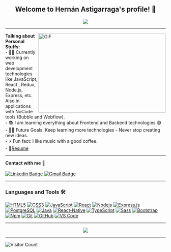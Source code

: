 
  <h2 align="center">
    Welcome to Hernán Astigarraga's profile! 👋
  </h2>
  
  <div align="center">
   <img align="center" src="https://readme-typing-svg.herokuapp.com/?lines=Full%20Stack%20Developer;Always%20learning%20new%20things&font=Fira%20Code&center=true&width=440&height=45&color=f75c7e&vCenter=true&size=22">

  </div>


---
<img  align="right" height="250px" width="400px" alt="GIF" src = https://camo.githubusercontent.com/fa73289736064aba480d0708da37d7aa183a8c3e2bcc2f58c54285a3bbbeecc1/68747470733a2f2f7777772e61616c7068612e6e65742f77702d636f6e74656e742f75706c6f6164732f323032302f31322f66756c6c2d737461636b2d646576656c6f706d656e742e676966>

  **Talking about Personal Stuffs:** </br>
    - 👨‍💻 Currently working on web development technologies like JavaScript, React , Redux, Node.js, Express, etc. Also in applications with NoCode tools (Bubble and Webflow).</br>
    - 📚 I am learning everything about Frontend and Backend technologies 😅 </br>
    - 💪🏼 Future Goals: Keep learning more technologies - Never stop creating new ideas. </br>
    - ⚡ Fun fact: I like music with a good coffee.</br>
    - 📝[Resume](https://github.com/hastigarraga/hastigarraga/files/10699976/CV-Hernan-Astigarraga.pdf)</br>
 

---
**Contact with me** 📝 </br></br>
[![Linkedin Badge](https://img.shields.io/badge/-LinkedIn-blue?style=flat-square&logo=Linkedin&logoColor=white&link=https://www.linkedin.com/in/hernan-astigarraga/)](https://www.linkedin.com/in/hernan-astigarraga/) 
[![Gmail Badge](https://img.shields.io/badge/-Gmail-c14438?style=flat-square&logo=Gmail&logoColor=white&link=mailto:hernan.astigarraga.com)](mailto:hernan.astigarraga@gmail.com)
<br />

---

### Languages and Tools 🛠 

[![HTML5](https://img.shields.io/badge/-HTML5-%23E44D27?style=flat-square&logo=html5&logoColor=ffffff&link=https://github.com/hastigarraga/)](https://github.com/hastigarraga/)
[![CSS3](https://img.shields.io/badge/-CSS3-%231572B6?style=flat-square&logo=css3&link=https://github.com/hastigarraga/)](https://github.com/hastigarraga/)
[![JavaScript](https://img.shields.io/badge/-JavaScript-%23F7DF1C?style=flat-square&logo=javascript&logoColor=000000&labelColor=%23F7DF1C&color=%23FFCE5A&link=https://github.com/hastigarraga/)](https://github.com/hastigarraga/)
[![React](https://img.shields.io/badge/-React-61DAFB?style=flat-square&logo=react&logoColor=ffffff&link=https://github.com/hastigarraga/)](https://github.com/hastigarraga/)
[![Nodejs](https://img.shields.io/badge/-Nodejs-339933?style=flat-square&logo=Node.js&logoColor=ffffff&link=https://github.com/hastigarraga/)](https://github.com/hastigarraga/)
<a href="#"><img alt="Express.js" src="https://img.shields.io/badge/Express.js-404d59.svg?logo=express&logoColor=white"></a>
[![PostgreSQL](https://img.shields.io/badge/-PostgreSQL-4169E1?style=flat-square&logo=postgresql&logoColor=ffffff&style=flat-square&link=https://github.com/hastigarraga/)](https://github.com/hastigarraga/)
[![Java](http://img.shields.io/badge/-Java-5B4638?style=flat-square&logo=java&logoColor=ffffff&link=https://github.com/hastigarraga/)](https://github.com/hastigarraga/)
[![React-Native](https://img.shields.io/badge/-React%E2%80%93Native-61DAFB?style=flat-square&logo=react&logoColor=ffffff&style=flat-square&link=https://github.com/hastigarraga/)](https://github.com/hastigarraga/)
[![TypeScript](https://img.shields.io/badge/-TypeScript-007ACC?style=flat-square&logo=typescript&link=https://github.com/hastigarraga/)](https://github.com/hastigarraga/)
[![Sass](https://img.shields.io/badge/-Sass-%23CC6699?style=flat-square&logo=sass&logoColor=ffffff&link=https://github.com/hastigarraga/)](https://github.com/hastigarraga/)
[![Bootstrap](https://img.shields.io/badge/-Bootstrap-563D7C?style=flat-square&logo=Bootstrap&link=https://github.com/hastigarraga/)](https://github.com/hastigarraga/)
[![Npm](https://img.shields.io/badge/-npm-CB3837?style=flat-square&logo=npm&link=https://github.com/hastigarraga/)](https://github.com/hastigarraga/)
[![Git](https://img.shields.io/badge/-Git-%23F05032?style=flat-square&logo=git&logoColor=%23ffffff&link=https://github.com/hastigarraga/)](https://github.com/hastigarraga/)
[![GitHub](https://img.shields.io/badge/-GitHub-181717?style=flat-square&logo=github&link=https://github.com/hastigarraga/)](https://github.com/hastigarraga/)
[![VS Code](http://img.shields.io/badge/-VS%20Code-007ACC?style=flat-square&logo=visual-studio-code&logoColor=ffffff&link=https://github.com/hastigarraga/)](https://github.com/hastigarraga/)


---

<div align="center">
<img src="https://raw.githubusercontent.com/saadeghi/saadeghi/master/dino.gif"><br> 
</div> 

---

![Visitor Count](https://profile-counter.glitch.me/hastigarraga/count.svg)





<!--
**hastigarraga/hastigarraga** is a ✨ _special_ ✨ repository because its `README.md` (this file) appears on your GitHub profile.

<h1 align="center"> 👋 </h1>
<div align="center">
  <img src="https://github.com/hastigarraga/hastigarraga/blob/master/images/header.gif" alt="header"/>
</div>
<div>
![Visitor Count](https://profile-counter.glitch.me/hastigarraga/count.svg)
</div>
<a href="https://www.linkedin.com/in/hernan-astigarraga/"><img align="left" alt="bilgehangecici | linkedIn" width="35px" src="https://i.pinimg.com/originals/de/b4/6f/deb46f02a59e3b3a2aa58fac16290d63.gif"></a>
Welcome to Hernán Astigarraga's profile!



<a href="https://www.linkedin.com/in/hernan-astigarraga/" target="_blank" rel="noopener noreferrer"><img align="left" alt="bilgehangecici | linkedIn" width="35px" src="https://i.pinimg.com/originals/de/b4/6f/deb46f02a59e3b3a2aa58fac16290d63.gif"></a>
Here are some ideas to get you started:

- 🔭 I’m currently working on ...
- 🌱 I’m currently learning ...
- 👯 I’m looking to collaborate on ...
- 🤔 I’m looking for help with ...
- 💬 Ask me about ...
- 📫 How to reach me: ...
- 😄 Pronouns: ...
- ⚡ Fun fact: ...
-->
